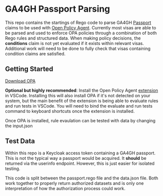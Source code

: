 # GA4GH Passport Parsing

This repo contains the startings of Rego code to parse GA4GH [Passport](https://github.com/ga4gh-duri/ga4gh-duri.github.io/blob/master/researcher_ids/ga4gh_passport_v1.md#passport) claims to be used with [Open Policy Agent](https://www.openpolicyagent.org/). Currently most visas are able to be parsed and used to enforce OPA policies through a combination of both Rego rules and structured data. When making policy decisions, the **conditions** claim is not yet evaluated if it exists within relevant visas. Additional work will need to be done to fully check that visas containing condition claims are satisfied.

## Getting Started

[Download OPA](https://www.openpolicyagent.org/docs/latest/#running-opa)

**Optional but highly recommended**: Install the Open Policy Agent [extension](https://marketplace.visualstudio.com/items?itemName=tsandall.opa) in VSCode. Installing this will also install OPA if it's not detected on your system, but the main benefit of the extension is being able to evaluate rules and run tests in VSCode. You will need to bind the evaluate and run tests command to keyboard shortcuts once the extension is installed.

Once OPA is installed, rule evaulation can be tested with data by changing the input.json


## Test Data

Within this repo is a Keycloak access token containing a GA4GH passport. This is not the typical way a passport would be acquired. It **should** be returned via the userinfo endpoint. However, this is just easier for isolated testing.

This code is split between the passport.rego file and the data.json file. Both work together to properly return authorized datasets and is only one interpretation of how the authorization process could work.